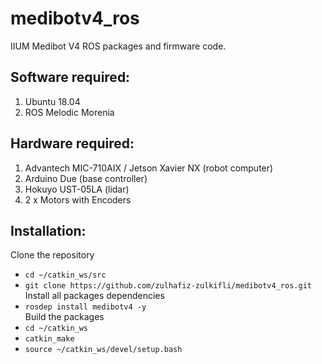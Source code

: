 # medibotv4_ros
IIUM Medibot V4 ROS packages and firmware code.

## Software required:
1. Ubuntu 18.04
2. ROS Melodic Morenia

## Hardware required:
1. Advantech MIC-710AIX / Jetson Xavier NX (robot computer)
2. Arduino Due (base controller)
3. Hokuyo UST-05LA (lidar)
4. 2 x Motors with Encoders

## Installation:
Clone the repository
- ```cd ~/catkin_ws/src```
- ```git clone https://github.com/zulhafiz-zulkifli/medibotv4_ros.git``` \
Install all packages dependencies
- ```rosdep install medibotv4 -y``` \
Build the packages
- ```cd ~/catkin_ws```
- ```catkin_make```
- ```source ~/catkin_ws/devel/setup.bash```